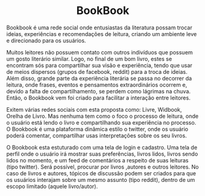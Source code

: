 # <center>BookBook</center>

Bookbook é uma rede social onde entusiastas da literatura possam trocar ideias, experiências e recomendações de leitura, criando um ambiente leve e direcionado para os usuários.


Muitos leitores não possuem contato com outros indivíduos que possuem um gosto literário similar. Logo, no final de um bom livro, estes se encontram sós para compartilhar 
sua visão e experiência, tendo que usar de meios dispersos (grupos de facebook, reddit) para a troca de ideias. Além disso, grande parte da experiência literária se passa 
no decorrer da leitura, onde frases, eventos e pensamentos extraordinários ocorrem e, devido a falta de compartilhamento, se perdem como lágrimas na chuva. Então, o Bookbook vem 
foi criado para facilitar a interação entre leitores.

Exitem várias redes sociais com esta proposta como: Livre, Widbook, Orelha de Livro. Mas nenhuma tem como o foco o processo de leitura, onde o usuário está
lendo o livro e compartilhando sua experiência no processo. O Bookbook é uma plataforma dinâmica estilo o twitter, onde os usuário poderá comentar, compartilhar usas interpretações
sobre os seu livros.

O Bookbook esta estuturado com uma tela de login e cadastro. Uma tela de perfil onde o usuário irá mostrar suas preferências, livros lidos, livros sendo lidos no momento, e um feed de 
comentários a respeito de suas leituras (tipo twitter). Será possível, procurar por livros ,autores e outros leitores. No caso de livros e autores, tópicos de discussão podem ser 
criados para que os usuários interajam sobre um mesmo assunto (tipo reddit), dentro de um escopo limitado (aquele livro/autor).

